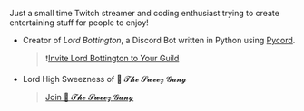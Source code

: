Just a small time Twitch streamer and coding enthusiast trying to create entertaining stuff for people to enjoy!

+ Creator of *Lord Bottington*, a Discord Bot written in Python using [Pycord](https://guide.pycord.dev/introduction).
  > ❗[Invite Lord Bottington to Your Guild](https://discord.com/oauth2/authorize?client_id=1092515783025889383&scope=bot&permissions=0)

+ Lord High Sweezness of 🎩 𝓣𝓱𝓮 𝓢𝔀𝓮𝓮𝔃 𝓖𝓪𝓷𝓰
  > [Join 🎩 𝓣𝓱𝓮 𝓢𝔀𝓮𝓮𝔃 𝓖𝓪𝓷𝓰](https://discord.gg/ZcrmT2kR)
